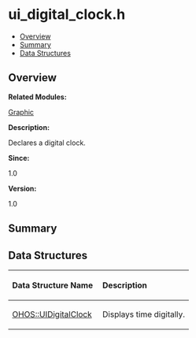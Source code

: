 # ui\_digital\_clock.h<a name="ZH-CN_TOPIC_0000001055198114"></a>

-   [Overview](#section1352375193165629)
-   [Summary](#section2028675423165629)
-   [Data Structures](#nested-classes)

## **Overview**<a name="section1352375193165629"></a>

**Related Modules:**

[Graphic](Graphic.md)

**Description:**

Declares a digital clock. 

**Since:**

1.0

**Version:**

1.0

## **Summary**<a name="section2028675423165629"></a>

## Data Structures<a name="nested-classes"></a>

<a name="table1275598938165629"></a>
<table><thead align="left"><tr id="row2137096238165629"><th class="cellrowborder" valign="top" width="50%" id="mcps1.1.3.1.1"><p id="p1274572031165629"><a name="p1274572031165629"></a><a name="p1274572031165629"></a>Data Structure Name</p>
</th>
<th class="cellrowborder" valign="top" width="50%" id="mcps1.1.3.1.2"><p id="p1592730809165629"><a name="p1592730809165629"></a><a name="p1592730809165629"></a>Description</p>
</th>
</tr>
</thead>
<tbody><tr id="row963039340165629"><td class="cellrowborder" valign="top" width="50%" headers="mcps1.1.3.1.1 "><p id="p155514519165629"><a name="p155514519165629"></a><a name="p155514519165629"></a><a href="OHOS-UIDigitalClock.md">OHOS::UIDigitalClock</a></p>
</td>
<td class="cellrowborder" valign="top" width="50%" headers="mcps1.1.3.1.2 "><p id="p1901265524165629"><a name="p1901265524165629"></a><a name="p1901265524165629"></a>Displays time digitally. </p>
</td>
</tr>
</tbody>
</table>


